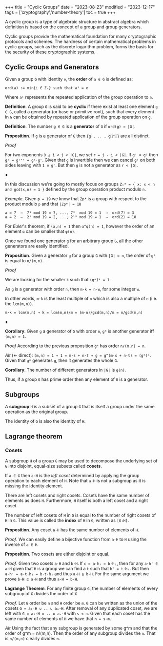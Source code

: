 +++
title = "Cyclic Groups"
date = "2023-08-23"
modified = "2023-12-17"
tags = ['cryptography','number-theory']
toc = true
+++

A cyclic group is a type of algebraic structure in abstract algebra which
definition is based on the concept of a group and group generators.

Cyclic groups provide the mathematical foundation for many cryptographic
protocols and schemes. The hardness of certain mathematical problems in cyclic
groups, such as the discrete logarithm problem, forms the basis for the security
of these cryptographic systems.


## Cyclic Groups and Generators

Given a group `G` with identity `e`, the **order** of `a ∈ G` is defined as:

    ord(a) := min{i ∈ Zₙ} such that aⁱ = e

Where `aⁱ` represents the repeated application of the group operation to `a`.

**Definition**. A group `G` is said to be **cyclic** if there exist at least
one element `g ∈ G`, called a generator (or base or primitive root), such that
every element in `G` can be obtained by repeated application of the group
operation on `g`.

**Definition**. The number `g ∈ G` is a **generator** of `G` if `ord(g) = |G|`.

**Proposition**. If `g` is a generator of `G` then `{g¹, .. , g𐞶ᴳ𐞶}` are
all distinct.

*Proof*

For two exponents `0 ≤ i < j < |G|`, we set `r = j - i < |G|`. If `gⁱ ≡ gʲ` then
`gⁱ = gⁱ⁺ʳ = gⁱ·gʳ`. Given that `g` is invertible then we can cancel `gⁱ` on
both sides leaving with `1 ≡ gʳ`. But then `g` is not a generator as `r < |G|`.

∎

In this discussion we're going to mostly focus on groups
`Zₙ* = { x: x < n and gcd(x,n) = 1 }` defined by the group operation product
modulo `n`.

*Example*. Given `p = 19` we know that `Zp*` is a group with respect to the
product modulo `p` and that `|Zp*| = 18`

    a = 7  →  7¹ mod 19 = 7, ..., 7³  mod 19 = 1  →  ord(7) = 3 
    a = 2  →  2¹ mod 19 = 2, ..., 2¹⁸ mod 19 = 1  →  ord(2) = 18

For *Euler*'s theorem, if `(a,n) = 1` then `α^φ(n) = 1`, however the order of an
element `α` can be smaller that `φ(n)`.

Once we found one generator `g` for an arbitrary group `G`, all the other
generators are easily identified.

**Proposition**. Given a generator `g` for a group `G` with `|G| = n`, the order
of `gᵐ` is equal to `n/(m,n)`.

*Proof*

We are looking for the smaller `k` such that `(gᵐ)ᵏ = 1`.

As `g` is a generator with order `n`, then `m·k = n·w`, for some integer `w`.

In other words, `m·k` is the least multiple of `m` which is also a multiple of
`n` (i.e. the `lcm(m,n)`).

    m·k = lcm(m,n) → k = lcm(m,n)/m = (m·n)/gcd(m,n)/m = n/gcd(m,n)

∎

**Corollary**. Given `g` a generator of `G` with order `n`, `gᵐ` is another
generator iff `(m,n) = 1`.

*Proof* According to the previous proposition `gᵐ` has order `n/(m,n) = n`.

*Alt* (← direct): `(m,n) = 1 → 1 = m·s + n·t → g = g^(m·s + n·t) = (gᵐ)ˢ`.
Given that `gᵐ` generates `g`, then it generates the whole `G`.

**Corollary**. The number of different generators in `|G|` is `φ(n)`.

Thus, if a group `G` has prime order then any element of `G` is a generator.

## Subgroups

A **subgroup** `H` is a subset of a group `G` that is itself a group under the
same operation as the original group.

The identity of `G` is also the identity of `H`.

## Lagrange theorem

### Cosets

A subgroup `H` of a group `G` may be used to decompose the underlying set of `G`
into disjoint, equal-size subsets called **cosets**.

If `a ∈ G` then `a·H` is the *left coset* determined by applying the group
operation to each element of `H`. Note that `a·H` is not a subgroup as it is
missing the identity element.

There are left cosets and right cosets. Cosets have the same number of elements
as does `H`. Furthermore, `H` itself is both a left coset and a right coset.

The number of left cosets of `H` in `G` is equal to the number of right cosets
of `H` in `G`. This value is called the **index** of `H` in `G`, written as
`[G:H]`.

**Proposition**. Any coset `a·H` has the same number of elements of `H`.

*Proof*. We can easily define a bijective function from `a·H` to `H` using
the inverse of `a ∈ H`.

**Proposition**. Two cosets are either disjoint or equal.

*Proof*. Given two cosets `a·H` and `b·H`. If `c = a·hᵢ = b·hⱼ`, then for any
`a·h' ∈ a·H` given that `H` is a group we can find a `t` such that `h' = t·hᵢ`.
But then `a·h' = a·t·hᵢ = b·t·hⱼ` and thus `a·H ⊆ b·H`. For the same argument we
prove `b·H ⊆ a·H` and thus `a·H = b·H`.

**Lagrange Theorem**. For any finite group `G`, the number of elements of
every subgroup of `G` divides the order of `G`.

*Proof*. Let `G` order be `n` and `H` order be `m`.
`G` can be written as the union of the cosets `G = a₁·H ∪ .. ∪ aₙ·H`.
After removal of any duplicated coset, we are left with `G = a₁·H ∪ .. ∪ aₛ·H`
with `s ≤ n`. Given that each coset has the same number of elements of `H`
we have that `n = s·m`.

*Alt* Using the fact that any subgroup is generated by some g^m and that 
the order of g^m = n/(m,n). Then the order of any subgroup divides the `n`.
That is `n/(m,n)` clearly divides `n`.
